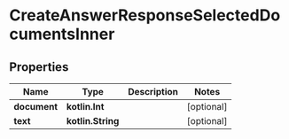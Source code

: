 
# CreateAnswerResponseSelectedDocumentsInner

## Properties
Name | Type | Description | Notes
------------ | ------------- | ------------- | -------------
**document** | **kotlin.Int** |  |  [optional]
**text** | **kotlin.String** |  |  [optional]



